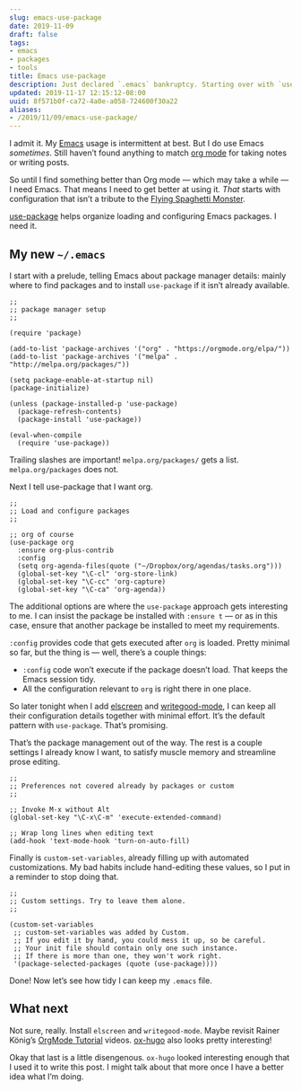 ```yaml
---
slug: emacs-use-package
date: 2019-11-09
draft: false
tags:
- emacs
- packages
- tools
title: Emacs use-package
description: Just declared `.emacs` bankruptcy. Starting over with `use-package`.
updated: 2019-11-17 12:15:12-08:00
uuid: 8f571b0f-ca72-4a0e-a058-724600f30a22
aliases:
- /2019/11/09/emacs-use-package/
---
```

I admit it. My [Emacs](/tags/emacs) usage is intermittent at best. But I
do use Emacs *sometimes*. Still haven’t found anything to match [org
mode](/tags/org-mode) for taking notes or writing posts.

So until I find something better than Org mode — which may take a while
— I need Emacs. That means I need to get better at using it. *That*
starts with configuration that isn’t a tribute to the [Flying Spaghetti
Monster](http://spaghettimonster.com/).

[use-package](https://github.com/jwiegley/use-package) helps organize
loading and configuring Emacs packages. I need it.

## My new `~/.emacs`

I start with a prelude, telling Emacs about package manager details:
mainly where to find packages and to install `use-package` if it isn’t
already available.

``` elisp
;;
;; package manager setup
;;

(require 'package)

(add-to-list 'package-archives '("org" . "https://orgmode.org/elpa/"))
(add-to-list 'package-archives '("melpa" . "http://melpa.org/packages/"))

(setq package-enable-at-startup nil)
(package-initialize)

(unless (package-installed-p 'use-package)
  (package-refresh-contents)
  (package-install 'use-package))

(eval-when-compile
  (require 'use-package))
```

<div class="warning">

Trailing slashes are important\! `melpa.org/packages/` gets a list.
`melpa.org/packages` does not.

</div>

Next I tell use-package that I want org.

``` elisp
;;
;; Load and configure packages
;;

;; org of course
(use-package org
  :ensure org-plus-contrib
  :config
  (setq org-agenda-files(quote ("~/Dropbox/org/agendas/tasks.org")))
  (global-set-key "\C-cl" 'org-store-link)
  (global-set-key "\C-cc" 'org-capture)
  (global-set-key "\C-ca" 'org-agenda))
```

The additional options are where the `use-package` approach gets
interesting to me. I can insist the package be installed with `:ensure
t` — or as in this case, ensure that another package be installed to
meet my requirements.

`:config` provides code that gets executed after `org` is loaded. Pretty
minimal so far, but the thing is — well, there’s a couple things:

- `:config` code won’t execute if the package doesn’t load. That keeps
the Emacs session tidy.
- All the configuration relevant to `org` is right there in one place.

So later tonight when I add [elscreen](/post/2017/01/elscreen/) and
[writegood-mode](/post/2017/08/emacs-writegood-mode/), I can keep all
their configuration details together with minimal effort. It’s the
default pattern with `use-package`. That’s promising.

That’s the package management out of the way. The rest is a couple
settings I already know I want, to satisfy muscle memory and streamline
prose editing.

``` elisp
;;
;; Preferences not covered already by packages or custom
;;

;; Invoke M-x without Alt
(global-set-key "\C-x\C-m" 'execute-extended-command)

;; Wrap long lines when editing text
(add-hook 'text-mode-hook 'turn-on-auto-fill)
```

Finally is `custom-set-variables`, already filling up with automated
customizations. My bad habits include hand-editing these values, so I
put in a reminder to stop doing that.

``` elisp
;;
;; Custom settings. Try to leave them alone.
;;

(custom-set-variables
 ;; custom-set-variables was added by Custom.
 ;; If you edit it by hand, you could mess it up, so be careful.
 ;; Your init file should contain only one such instance.
 ;; If there is more than one, they won't work right.
 '(package-selected-packages (quote (use-package))))
```

Done\! Now let’s see how tidy I can keep my `.emacs` file.

## What next

Not sure, really. Install `elscreen` and `writegood-mode`. Maybe revisit
Rainer König’s [OrgMode
Tutorial](https://www.youtube.com/playlist?list=PLVtKhBrRV%5FZkPnBtt%5FTD1Cs9PJlU0IIdE)
videos. [ox-hugo](https://ox-hugo.scripter.co/) also looks pretty
interesting\!

Okay that last is a little disengenous. `ox-hugo` looked interesting
enough that I used it to write this post. I might talk about that more
once I have a better idea what I’m doing.